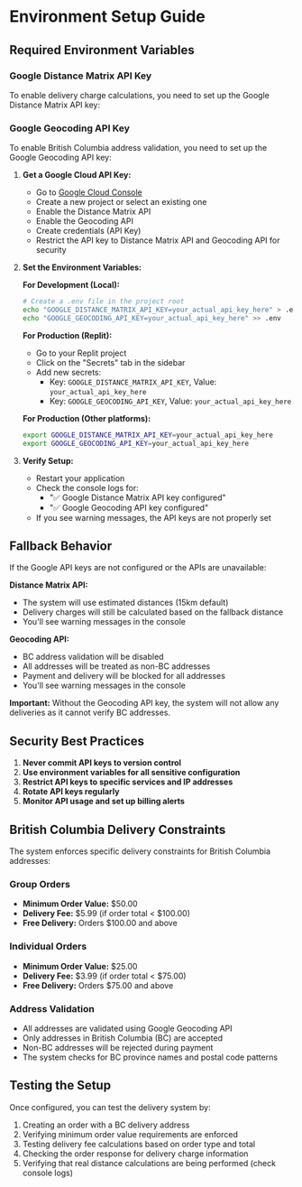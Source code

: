 # Environment Setup Guide

## Required Environment Variables

### Google Distance Matrix API Key

To enable delivery charge calculations, you need to set up the Google Distance Matrix API key:

### Google Geocoding API Key

To enable British Columbia address validation, you need to set up the Google Geocoding API key:

1. **Get a Google Cloud API Key:**
   - Go to [Google Cloud Console](https://console.cloud.google.com/)
   - Create a new project or select an existing one
   - Enable the Distance Matrix API
   - Enable the Geocoding API
   - Create credentials (API Key)
   - Restrict the API key to Distance Matrix API and Geocoding API for security

2. **Set the Environment Variables:**

   **For Development (Local):**
   ```bash
   # Create a .env file in the project root
   echo "GOOGLE_DISTANCE_MATRIX_API_KEY=your_actual_api_key_here" > .env
   echo "GOOGLE_GEOCODING_API_KEY=your_actual_api_key_here" >> .env
   ```

   **For Production (Replit):**
   - Go to your Replit project
   - Click on the "Secrets" tab in the sidebar
   - Add new secrets:
     - Key: `GOOGLE_DISTANCE_MATRIX_API_KEY`, Value: `your_actual_api_key_here`
     - Key: `GOOGLE_GEOCODING_API_KEY`, Value: `your_actual_api_key_here`

   **For Production (Other platforms):**
   ```bash
   export GOOGLE_DISTANCE_MATRIX_API_KEY=your_actual_api_key_here
   export GOOGLE_GEOCODING_API_KEY=your_actual_api_key_here
   ```

3. **Verify Setup:**
   - Restart your application
   - Check the console logs for:
     - "✅ Google Distance Matrix API key configured"
     - "✅ Google Geocoding API key configured"
   - If you see warning messages, the API keys are not properly set

## Fallback Behavior

If the Google API keys are not configured or the APIs are unavailable:

**Distance Matrix API:**
- The system will use estimated distances (15km default)
- Delivery charges will still be calculated based on the fallback distance
- You'll see warning messages in the console

**Geocoding API:**
- BC address validation will be disabled
- All addresses will be treated as non-BC addresses
- Payment and delivery will be blocked for all addresses
- You'll see warning messages in the console

**Important:** Without the Geocoding API key, the system will not allow any deliveries as it cannot verify BC addresses.

## Security Best Practices

1. **Never commit API keys to version control**
2. **Use environment variables for all sensitive configuration**
3. **Restrict API keys to specific services and IP addresses**
4. **Rotate API keys regularly**
5. **Monitor API usage and set up billing alerts**

## British Columbia Delivery Constraints

The system enforces specific delivery constraints for British Columbia addresses:

### Group Orders
- **Minimum Order Value:** $50.00
- **Delivery Fee:** $5.99 (if order total < $100.00)
- **Free Delivery:** Orders $100.00 and above

### Individual Orders
- **Minimum Order Value:** $25.00
- **Delivery Fee:** $3.99 (if order total < $75.00)
- **Free Delivery:** Orders $75.00 and above

### Address Validation
- All addresses are validated using Google Geocoding API
- Only addresses in British Columbia (BC) are accepted
- Non-BC addresses will be rejected during payment
- The system checks for BC province names and postal code patterns

## Testing the Setup

Once configured, you can test the delivery system by:
1. Creating an order with a BC delivery address
2. Verifying minimum order value requirements are enforced
3. Testing delivery fee calculations based on order type and total
4. Checking the order response for delivery charge information
5. Verifying that real distance calculations are being performed (check console logs)

